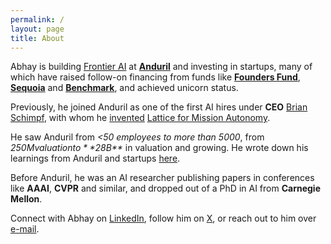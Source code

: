 ```yaml
---
permalink: /
layout: page
title: About
---
```


Abhay is building [Frontier AI](https://www.anduril.com/article/anduril-partners-with-openai-to-advance-u-s-artificial-intelligence-leadership-and-protect-u-s/) at [**Anduril**](http://anduril.com/) and investing in startups, many of which have raised follow-on financing from funds like **[Founders Fund](https://foundersfund.com/)**, **[Sequoia](https://www.sequoiacap.com/)** and **[Benchmark](https://benchmark.com/)**, and achieved unicorn status.

Previously, he joined Anduril as one of the first AI hires under **CEO** [Brian Schimpf](https://www.linkedin.com/in/bschimpf/), with whom he [invented](https://patents.google.com/patent/US20230089776A1/en) [Lattice for Mission Autonomy](https://www.anduril.com/mission-autonomy/). 

He saw Anduril from _<50 employees to more than 5000_, from _$250M valuation to **$28B**_ in valuation and growing. He wrote down his learnings from Anduril and startups [here](https://docs.google.com/document/d/1QFR3scxuGSY848qA7JDYEHI2uVB7f5nzIj_jIH7ihZQ/edit). 

Before Anduril, he was an AI researcher publishing papers in conferences like **AAAI**, **CVPR** and similar, and dropped out of a PhD in AI from **Carnegie Mellon**.

Connect with Abhay on [LinkedIn](https://www.linkedin.com/in/abhayvenkatesh/), follow him on [X](https://twitter.com/AbhayVenkatesh1), or reach out to him over [e-mail](mailto:abhay.venkatesh@gmail.com).
